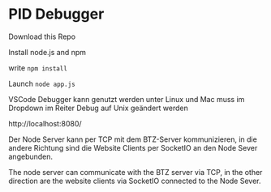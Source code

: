 # PID Debugger

Download this Repo 

Install node.js and npm 

write ```npm install```

Launch ```node app.js```

VSCode Debugger kann genutzt werden unter Linux und Mac muss im Dropdown im Reiter Debug auf Unix geändert werden

http://localhost:8080/


Der Node Server kann per TCP mit dem BTZ-Server kommunizieren, 
in die andere Richtung sind die Website Clients per
SocketIO an den Node Sever angebunden.

The node server can communicate with the BTZ server via TCP, 
in the other direction are the website clients via
SocketIO connected to the Node Sever.